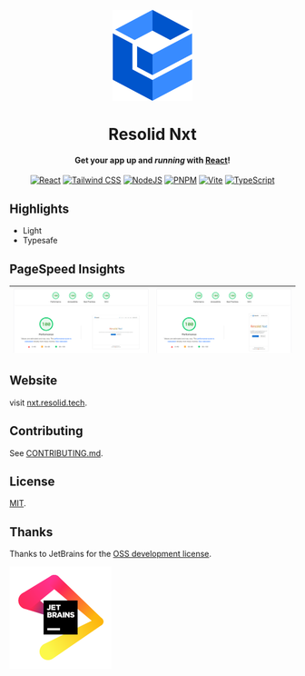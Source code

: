 <div align="center">
<br>
<img alt="Resolid Nxt" src=".github/assets/resolid-logo.svg" height="160" />

# Resolid Nxt

#### Get your app up and _running_ with [React](https://react.dev)!

[![React](https://img.shields.io/badge/React-20232A?style=flat&logo=react&logoColor=white)](https://react.dev)
[![Tailwind CSS](https://img.shields.io/badge/Tailwind_CSS-38B2AC?style=flat&logo=tailwind-css&logoColor=white)](https://tailwindcss.com)
[![NodeJS](https://img.shields.io/badge/Node.js-339933?style=flat&logo=nodedotjs&logoColor=white)](https://nodejs.org)
[![PNPM](https://img.shields.io/badge/PNPM-F28D1A?style=flat&logo=pnpm&logoColor=white)](https://pnpm.io)
[![Vite](https://img.shields.io/badge/Vite-B73BFE?style=flat&logo=vite&logoColor=FFD62E)](https://vitejs.dev)
[![TypeScript](https://img.shields.io/badge/TypeScript-007ACC?style=flat&logo=typescript&logoColor=white)](https://www.typescriptlang.org)

</div>

## Highlights

- Light
- Typesafe

## PageSpeed Insights

| [![PageSpeed Desktop](.github/assets/page-speed-desktop.png 'PageSpeed Desktop')](.github/assets/page-speed-desktop.png) | [![PageSpeed Mobile](.github/assets/page-speed-mobile.png 'PageSpeed Mobile')](.github/assets/page-speed-mobile.png) |
| ------------------------------------------------------------------------------------------------------------------------ | -------------------------------------------------------------------------------------------------------------------- |

## Website

visit [nxt.resolid.tech](https://nxt.resolid.tech).

## Contributing

See [CONTRIBUTING.md](./CONTRIBUTING.md).

## License

[MIT](./LICENSE).

## Thanks

Thanks to JetBrains for the [OSS development license](https://jb.gg/OpenSourceSupport).

![JetBrain](.github/assets/jetbrain-logo.svg)
